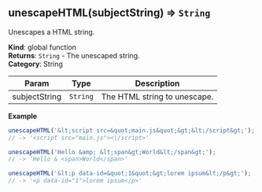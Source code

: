 <a name="unescapeHTML"></a>

## unescapeHTML(subjectString) ⇒ <code>String</code>
Unescapes a HTML string.

**Kind**: global function  
**Returns**: <code>String</code> - The unescaped string.  
**Category**: String  

| Param | Type | Description |
| --- | --- | --- |
| subjectString | <code>String</code> | The HTML string to unescape. |

**Example**  
```js
unescapeHTML('&lt;script src=&quot;main.js&quot;&gt;&lt;/script&gt;');
// -> '<script src="main.js"><\/script>'

unescapeHTML('Hello &amp; &lt;span&gt;World&lt;/span&gt;');
// -> 'Hello & <span>World</span>'

unescapeHTML('&lt;p data-id=&quot;1&quot;&gt;lorem ipsum&lt;/p&gt;');
// -> '<p data-id="1">lorem ipsum</p>'
```
